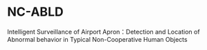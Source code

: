# NC-ABLD
Intelligent Surveillance of Airport Apron：Detection and Location of Abnormal behavior in Typical Non-Cooperative Human Objects

